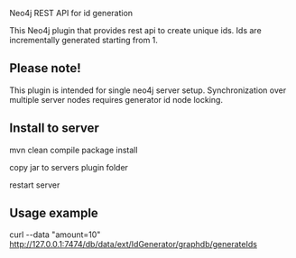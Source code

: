 Neo4j REST API for id generation

This Neo4j plugin that provides rest api to create unique ids. Ids are incrementally generated starting from 1.

Please note!
--------------
This plugin is intended for single neo4j server setup. Synchronization over multiple server nodes requires generator id node locking.

Install to server
-----------------
mvn clean compile package install

copy jar to servers plugin folder

restart server

Usage example
----------------
curl --data "amount=10" http://127.0.0.1:7474/db/data/ext/IdGenerator/graphdb/generateIds

